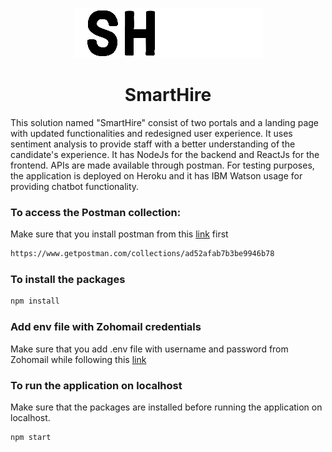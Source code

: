 <p align="center">
    <img src="https://github.com/osamaahmed17/SmartHire/blob/main/document/logo.png">

<h1 align="center">SmartHire </h1>
This solution named "SmartHire" consist of two portals and a landing page with updated functionalities and redesigned user experience. It uses sentiment analysis to provide staff with a better understanding of the candidate's experience. It has NodeJs for the backend and ReactJs for the frontend. APIs are made available through postman. For testing purposes, the application is deployed on Heroku and it has IBM Watson usage for providing chatbot functionality.

### To access the Postman collection:
Make sure that you install postman from this [link](https://www.postman.com/downloads/) first 
```sh
https://www.getpostman.com/collections/ad52afab7b3be9946b78
```

### To install the packages
```sh
npm install
```

### Add env file with Zohomail credentials
Make sure that you add .env file with username and password from Zohomail while following this [link](https://www.finetricks.com/send-email-with-zoho-and-nodemailer-in-node-js/)


### To run the application on localhost
Make sure that the packages are installed before running the application on localhost.
```sh
npm start
```

